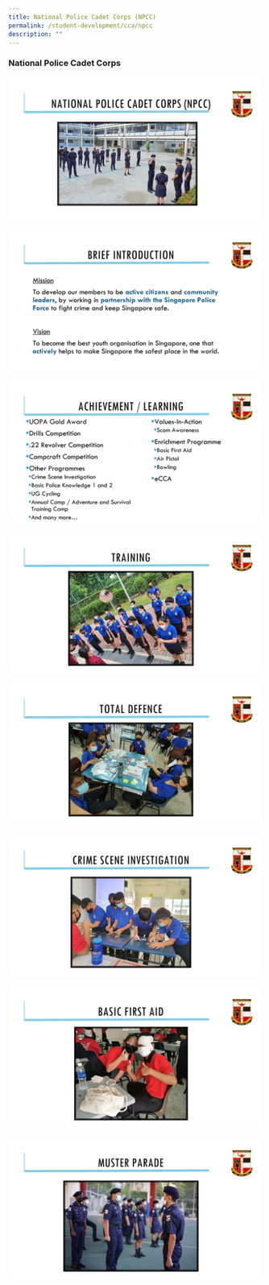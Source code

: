 ```yaml
---
title: National Police Cadet Corps (NPCC)
permalink: /student-development/cca/npcc
description: ""
---
```

### National Police Cadet Corps

![](/images/npcc1.jpg)

![](/images/npcc2.jpg)

![](/images/npcc3.jpg)

![](/images/npcc4.jpg)

![](/images/npcc5.jpg)

![](/images/npcc6.jpg)

![](/images/npcc7.jpg)

![](/images/npcc8.jpg)